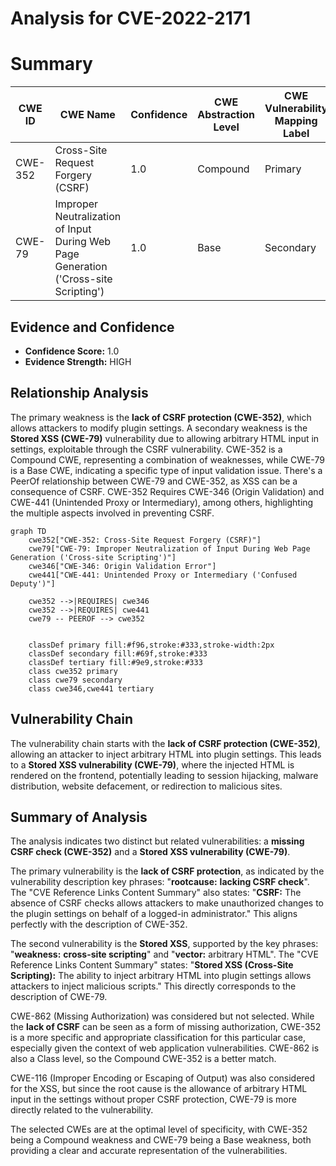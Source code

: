 # Analysis for CVE-2022-2171

# Summary
| CWE ID | CWE Name | Confidence | CWE Abstraction Level | CWE Vulnerability Mapping Label | CWE-Vulnerability Mapping Notes |
|---|---|---|---|---|---|
| CWE-352 | Cross-Site Request Forgery (CSRF) | 1.0 | Compound | Primary | Allowed |
| CWE-79 | Improper Neutralization of Input During Web Page Generation ('Cross-site Scripting') | 1.0 | Base | Secondary | Allowed |

## Evidence and Confidence

*   **Confidence Score:** 1.0
*   **Evidence Strength:** HIGH

## Relationship Analysis
The primary weakness is the **lack of CSRF protection (CWE-352)**, which allows attackers to modify plugin settings. A secondary weakness is the **Stored XSS (CWE-79)** vulnerability due to allowing arbitrary HTML input in settings, exploitable through the CSRF vulnerability. CWE-352 is a Compound CWE, representing a combination of weaknesses, while CWE-79 is a Base CWE, indicating a specific type of input validation issue. There's a PeerOf relationship between CWE-79 and CWE-352, as XSS can be a consequence of CSRF. CWE-352 Requires CWE-346 (Origin Validation) and CWE-441 (Unintended Proxy or Intermediary), among others, highlighting the multiple aspects involved in preventing CSRF.

```mermaid
graph TD
    cwe352["CWE-352: Cross-Site Request Forgery (CSRF)"]
    cwe79["CWE-79: Improper Neutralization of Input During Web Page Generation ('Cross-site Scripting')"]
    cwe346["CWE-346: Origin Validation Error"]
    cwe441["CWE-441: Unintended Proxy or Intermediary ('Confused Deputy')"]

    cwe352 -->|REQUIRES| cwe346
    cwe352 -->|REQUIRES| cwe441
    cwe79 -- PEEROF --> cwe352
    

    classDef primary fill:#f96,stroke:#333,stroke-width:2px
    classDef secondary fill:#69f,stroke:#333
    classDef tertiary fill:#9e9,stroke:#333
    class cwe352 primary
    class cwe79 secondary
    class cwe346,cwe441 tertiary
```

## Vulnerability Chain
The vulnerability chain starts with the **lack of CSRF protection (CWE-352)**, allowing an attacker to inject arbitrary HTML into plugin settings. This leads to a **Stored XSS vulnerability (CWE-79)**, where the injected HTML is rendered on the frontend, potentially leading to session hijacking, malware distribution, website defacement, or redirection to malicious sites.

## Summary of Analysis
The analysis indicates two distinct but related vulnerabilities: a **missing CSRF check (CWE-352)** and a **Stored XSS vulnerability (CWE-79)**.

The primary vulnerability is the **lack of CSRF protection**, as indicated by the vulnerability description key phrases: "**rootcause:** **lacking CSRF check**". The "CVE Reference Links Content Summary" also states: "**CSRF:** The absence of CSRF checks allows attackers to make unauthorized changes to the plugin settings on behalf of a logged-in administrator." This aligns perfectly with the description of CWE-352.

The second vulnerability is the **Stored XSS**, supported by the key phrases: "**weakness:** **cross-site scripting**" and "**vector:** arbitrary HTML". The "CVE Reference Links Content Summary" states: "**Stored XSS (Cross-Site Scripting):** The ability to inject arbitrary HTML into plugin settings allows attackers to inject malicious scripts." This directly corresponds to the description of CWE-79.

CWE-862 (Missing Authorization) was considered but not selected. While the **lack of CSRF** can be seen as a form of missing authorization, CWE-352 is a more specific and appropriate classification for this particular case, especially given the context of web application vulnerabilities. CWE-862 is also a Class level, so the Compound CWE-352 is a better match.

CWE-116 (Improper Encoding or Escaping of Output) was also considered for the XSS, but since the root cause is the allowance of arbitrary HTML input in the settings without proper CSRF protection, CWE-79 is more directly related to the vulnerability.

The selected CWEs are at the optimal level of specificity, with CWE-352 being a Compound weakness and CWE-79 being a Base weakness, both providing a clear and accurate representation of the vulnerabilities.